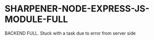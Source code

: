 # SHARPENER-NODE-EXPRESS-JS-MODULE-FULL
BACKEND FULL.
Stuck with a task due to error from server side
